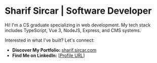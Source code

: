 # Sharif Sircar | Software Developer

Hi! I'm a CS graduate specializing in web development. My tech stack includes TypeScript, Vue 3, NodeJS, Express, and CMS systems.

Interested in what I've built? Let's connect:

* **Discover My Portfolio:** [sharif.sircar.com](https://www.sharif-sircar.com/)
* **Find Me on LinkedIn:** [[Profile URL](https://www.linkedin.com/in/sharif-sircar/)] 

<!--
**Sharif-SS/Sharif-SS** is a ✨ _special_ ✨ repository because its `README.md` (this file) appears on your GitHub profile.

Here are some ideas to get you started:

- 🔭 I’m currently working on ...
- 🌱 I’m currently learning ...
- 👯 I’m looking to collaborate on ...
- 🤔 I’m looking for help with ...
- 💬 Ask me about ...
- 📫 How to reach me: ...
- 😄 Pronouns: ...
- ⚡ Fun fact: ...
-->
